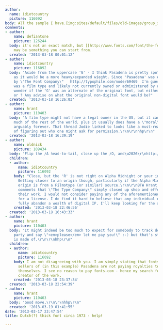 ```yaml
---
author:
  name: idiotcountry
  picture: 116092
body: All the sample I have.[img:sites/default/files/old-images/group_sample_4213.jpg]
comments:
- author:
    name: defiantone
    picture: 126244
  body: it's not an exact match, but [[http://www.fonts.com/font/the-font-company/pasadena/heavy|Pasadena]]
    may be something you can start from.
  created: '2013-03-18 00:01:12'
- author:
    name: idiotcountry
    picture: 116092
  body: "Aside from the uppercase 'G' - I think Pasadena is pretty spot on as long
    as it would be a more heavy/expanded wieght. Since 'Pasadena' was originally digitized
    by \"The Font Company\"   http://typophile.com/node/69469  I'm guessing the original
    was a film type and likely not currently owned or administered by anyone?\r\n\r\nI
    wonder if the 'G' was an alternate of the original font, but either not digitized
    or ? Any advise on what the original non-digital font would be?"
  created: '2013-03-18 16:26:03'
- author:
    name: hrant
    picture: 110403
  body: "A film type might not have a legal owner in the US, but it can have one in
    much of the rest of the world, plus it usually does have a \"moral\" owner anywhere,
    arguably forever. That thread Jodie linked to looks like a must-read in terms
    of figuring out who one might ask for permission.\r\n\r\nhhp\r\n"
  created: '2013-03-18 16:39:19'
- author:
    name: oldnick
    picture: 109434
  body: "Flip the /A head-to-tail, close up the /O, and\u2026\r\nhttp://www.myfonts.com/fonts/nicksfonts/mister-bones-nf/"
  children:
  - author:
      name: idiotcountry
      picture: 116092
    body: "Close, but the 'R' is not right on Alpha Midnight or your interpretation.
      Getting closer to an origin though, particularly if the Alpha Midnight Solotype
      origin is from a Filmotype (or similar) source.\r\n\r\nBTW Hrant, based on the
      comments that \"The Type Company\" simply closed up shop and effectively abandoned
      their work, I would not consider paying any of the aforementioned font vendors
      for a license. I do find it hard to believe that any individual or entity would
      fully abandon a wealth of digital IP. I'll keep looking for the source."
    created: '2013-03-18 22:46:56'
  created: '2013-03-18 16:43:33'
- author:
    name: hrant
    picture: 110403
  body: "It might indeed be too much to expect for somebody to track down a disinterested
    party and say \"<em>please</em> let me pay you!\" :-) but that's still what honor
    is made of.\r\n\r\nhhp\r\n"
  children:
  - author:
      name: idiotcountry
      picture: 116092
    body: I am not disagreeing with you. I am simply stating that fonts.com and other
      sellers of (in this example) Pasadena are not paying royalties to anyone but
      themselves. I see no reason to pay fonts.com - hence my search for the underlying
      creator of the work.
    created: '2013-03-18 23:37:34'
  created: '2013-03-18 22:54:39'
- author:
    name: hrant
    picture: 110403
  body: "Good move.\r\n\r\nhhp\r\n"
  created: '2013-03-19 01:41:55'
date: '2013-03-17 23:47:54'
title: Dutch(?) thick font circa 1973 - help!

---
```

